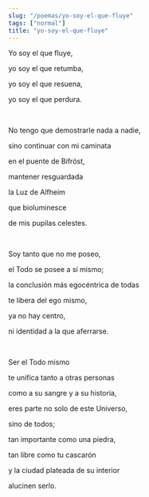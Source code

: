 ```yaml
---
slug: "/poemas/yo-soy-el-que-fluye"
tags: ["normal"]
title: "yo-soy-el-que-fluye"
---
```

Yo soy el que fluye,

yo soy el que retumba,

yo soy el que resuena,

yo soy el que perdura.

&nbsp;

No tengo que demostrarle nada a nadie,

sino continuar con mi caminata

en el puente de Bifröst,

mantener resguardada

la Luz de Alfheim

que bioluminesce

de mis pupilas celestes.

&nbsp;

Soy tanto que no me poseo,

el Todo se posee a sí mismo;

la conclusión más egocéntrica de todas

te libera del ego mismo,

ya no hay centro,

ni identidad a la que aferrarse.

&nbsp;

Ser el Todo mismo

te unifica tanto a otras personas

como a su sangre y a su historia,

eres parte no solo de este Universo,

sino de todos;

tan importante como una piedra,

tan libre como tu cascarón

y la ciudad plateada de su interior

alucinen serlo.